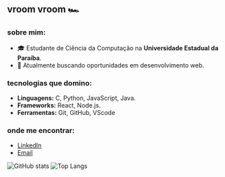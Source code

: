 ## vroom vroom 🏎️

### sobre mim:
- 🎓 Estudante de Ciência da Computação na **Universidade Estadual da Paraíba**.
- 💼 Atualmente buscando oportunidades em desenvolvimento web.

### tecnologias que domino:
- **Linguagens:** C, Python, JavaScript, Java.
- **Frameworks:** React, Node.js.
- **Ferramentas:** Git, GitHub, VScode

### onde me encontrar:
- [LinkedIn](https://www.linkedin.com/in/pedro-bryan-andrade-da-costa-434121331/)
- [Email](mailto:bryanandrade236@gmail.com)

![GitHub stats](https://github-readme-stats.vercel.app/api?username=y2ppi&theme=dracula)
![Top Langs](https://github-readme-stats.vercel.app/api/top-langs/?username=y2ppi&layout=compact&theme=dracula)
